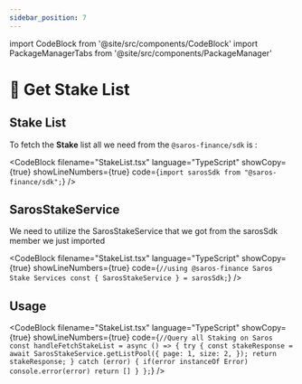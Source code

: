 ```yaml
---
sidebar_position: 7
---
```


import CodeBlock from '@site/src/components/CodeBlock'
import PackageManagerTabs from '@site/src/components/PackageManager'

# 📜 Get Stake List

## Stake List

To fetch the **Stake** list all we need from the `@saros-finance/sdk` is :

<CodeBlock
filename="StakeList.tsx"
language="TypeScript"
showCopy={true}
showLineNumbers={true} code={`import sarosSdk from "@saros-finance/sdk";`} />

## SarosStakeService

We need to utilize the SarosStakeService that we got from the sarosSdk member we just imported

<CodeBlock
filename="StakeList.tsx"
language="TypeScript"
showCopy={true}
showLineNumbers={true} code={`//using @saros-finance Saros Stake Services
const { SarosStakeService } = sarosSdk;`} />

## Usage

<CodeBlock
filename="StakeList.tsx"
language="TypeScript"
showCopy={true}
showLineNumbers={true} code={`//Query all Staking on Saros
const handleFetchStakeList = async () => {
  try {
    const stakeResponse = await SarosStakeService.getListPool({
      page: 1,
      size: 2,
    });
    return stakeResponse;
  } catch (error) {
    if(error instanceOf Error) console.error(error)
    return []
  }
};`} />
